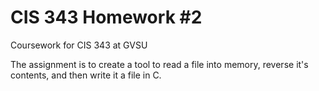 # CIS 343 Homework #2

Coursework for CIS 343 at GVSU

The assignment is to create a tool to read a file into memory, reverse it's contents, and then write it a file in C.